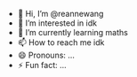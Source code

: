 - 👋 Hi, I’m @reannewang
- 👀 I’m interested in idk
- 🌱 I’m currently learning maths
- 📫 How to reach me idk
- 😄 Pronouns: ...
- ⚡ Fun fact: ...

<!---
reannewang/reannewang is a ✨ special ✨ repository because its `README.md` (this file) appears on your GitHub profile.
You can click the Preview link to take a look at your changes.
--->
